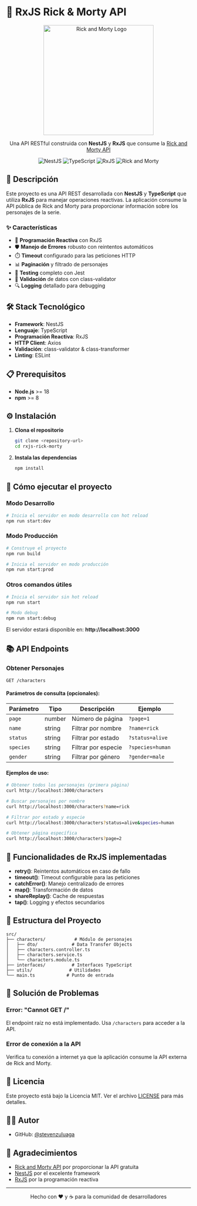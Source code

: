 # 🚀 RxJS Rick & Morty API

<div align="center">
  <img src="https://rickandmortyapi.com/api/character/avatar/1.jpeg" width="300" alt="Rick and Morty Logo" />
  
  <p>Una API RESTful construida con <strong>NestJS</strong> y <strong>RxJS</strong> que consume la <a href="https://rickandmortyapi.com/">Rick and Morty API</a></p>
  
  <img src="https://img.shields.io/badge/NestJS-E0234E?style=for-the-badge&logo=nestjs&logoColor=white" alt="NestJS" />
  <img src="https://img.shields.io/badge/TypeScript-3178C6?style=for-the-badge&logo=typescript&logoColor=white" alt="TypeScript" />
  <img src="https://img.shields.io/badge/RxJS-B7178C?style=for-the-badge&logo=reactivex&logoColor=white" alt="RxJS" />
  <img src="https://img.shields.io/badge/Rick%20and%20Morty-97CE4C?style=for-the-badge&logo=adultswim&logoColor=white" alt="Rick and Morty" />
</div>

## 📖 Descripción

Este proyecto es una API REST desarrollada con **NestJS** y **TypeScript** que utiliza **RxJS** para manejar operaciones reactivas. La aplicación consume la API pública de Rick and Morty para proporcionar información sobre los personajes de la serie.

### ✨ Características

- 🔄 **Programación Reactiva** con RxJS
- 🛡️ **Manejo de Errores** robusto con reintentos automáticos
- ⏱️ **Timeout** configurado para las peticiones HTTP
- 📊 **Paginación** y filtrado de personajes
- 🧪 **Testing** completo con Jest
- 📝 **Validación** de datos con class-validator
- 🔍 **Logging** detallado para debugging

## 🛠️ Stack Tecnológico

- **Framework**: NestJS
- **Lenguaje**: TypeScript
- **Programación Reactiva**: RxJS
- **HTTP Client**: Axios
- **Validación**: class-validator & class-transformer
- **Linting**: ESLint

## 📋 Prerequisitos

- **Node.js** >= 18
- **npm** >= 8

## ⚙️ Instalación

1. **Clona el repositorio**
   ```bash
   git clone <repository-url>
   cd rxjs-rick-morty
   ```

2. **Instala las dependencias**
   ```bash
   npm install
   ```

## 🚀 Cómo ejecutar el proyecto

### Modo Desarrollo
```bash
# Inicia el servidor en modo desarrollo con hot reload
npm run start:dev
```

### Modo Producción
```bash
# Construye el proyecto
npm run build

# Inicia el servidor en modo producción
npm run start:prod
```

### Otros comandos útiles
```bash
# Inicia el servidor sin hot reload
npm run start

# Modo debug
npm run start:debug
```

El servidor estará disponible en: **http://localhost:3000**

## 📚 API Endpoints

### Obtener Personajes

```http
GET /characters
```

#### Parámetros de consulta (opcionales):

| Parámetro | Tipo | Descripción | Ejemplo |
|-----------|------|-------------|---------|
| `page` | number | Número de página | `?page=1` |
| `name` | string | Filtrar por nombre | `?name=rick` |
| `status` | string | Filtrar por estado | `?status=alive` |
| `species` | string | Filtrar por especie | `?species=human` |
| `gender` | string | Filtrar por género | `?gender=male` |

#### Ejemplos de uso:

```bash
# Obtener todos los personajes (primera página)
curl http://localhost:3000/characters

# Buscar personajes por nombre
curl http://localhost:3000/characters?name=rick

# Filtrar por estado y especie
curl http://localhost:3000/characters?status=alive&species=human

# Obtener página específica
curl http://localhost:3000/characters?page=2
```

## 🎯 Funcionalidades de RxJS implementadas

- **retry()**: Reintentos automáticos en caso de fallo
- **timeout()**: Timeout configurable para las peticiones
- **catchError()**: Manejo centralizado de errores
- **map()**: Transformación de datos
- **shareReplay()**: Cache de respuestas
- **tap()**: Logging y efectos secundarios

## 📁 Estructura del Proyecto

```
src/
├── characters/           # Módulo de personajes
│   ├── dto/             # Data Transfer Objects
│   ├── characters.controller.ts
│   ├── characters.service.ts
│   └── characters.module.ts
├── interfaces/          # Interfaces TypeScript
├── utils/              # Utilidades
└── main.ts            # Punto de entrada
```

## 🚧 Solución de Problemas

### Error: "Cannot GET /"
El endpoint raíz no está implementado. Usa `/characters` para acceder a la API.

### Error de conexión a la API
Verifica tu conexión a internet ya que la aplicación consume la API externa de Rick and Morty.


## 📄 Licencia

Este proyecto está bajo la Licencia MIT. Ver el archivo [LICENSE](LICENSE) para más detalles.

## 👨‍💻 Autor

- GitHub: [@stevenzuluaga](https://github.com/stevenzuluaga)

## 🙏 Agradecimientos

- [Rick and Morty API](https://rickandmortyapi.com/) por proporcionar la API gratuita
- [NestJS](https://nestjs.com/) por el excelente framework
- [RxJS](https://rxjs.dev/) por la programación reactiva

---

<div align="center">
  <p>Hecho con ❤️ y ☕ para la comunidad de desarrolladores</p>
</div>
